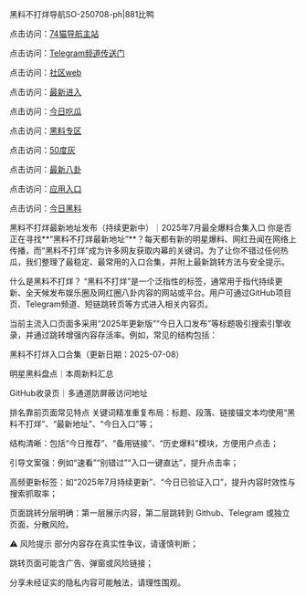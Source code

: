 黑料不打烊导航SO-250708-ph|881比鸭

点击访问：<a href="https://74mao.com/">74猫导航主站</a>

点击访问：<a href="https://74mao.com/">Telegram频道传送门</a>

点击访问：<a href="https://hj-337.pages.dev/">社区web</a>

点击访问：<a href="https://hj-348.pages.dev/">最新进入</a>

点击访问：<a href="https://gdas.pages.dev/">今日吃瓜</a>

点击访问：<a href="https://jha.pages.dev/">黑料专区</a>

点击访问：<a href="https://sdbsd.pages.dev/">50度灰</a>

点击访问：<a href="https://gbs-3wd.pages.dev/">最新八卦</a>

点击访问：<a href="https://sdfsh.pages.dev/">应用入口</a>

点击访问：<a href="https://ert-6he.pages.dev/">今日黑料</a>

黑料不打烊最新地址发布（持续更新中）｜2025年7月最全爆料合集入口
你是否正在寻找**“黑料不打烊最新地址”**？每天都有新的明星爆料、网红丑闻在网络上传播，而“黑料不打烊”成为许多网友获取内幕的关键词。为了让你不错过任何热瓜，我们整理了最稳定、最常用的入口合集，并附上最新跳转方法与安全提示。

什么是黑料不打烊？
“黑料不打烊”是一个泛指性的标签，通常用于指代持续更新、全天候发布娱乐圈及网红圈八卦内容的网站或平台。用户可通过GitHub项目页、Telegram频道、短链跳转页等方式进入相关内容页。

当前主流入口页面多采用“2025年更新版”“今日入口发布”等标题吸引搜索引擎收录，并通过跳转增强内容存活率。例如，常见的结构包括：

黑料不打烊入口合集（更新日期：2025-07-08）

明星黑料盘点｜本周新料汇总

GitHub收录页｜多通道防屏蔽访问地址

排名靠前页面常见特点
关键词精准重复布局：标题、段落、链接锚文本均使用“黑料不打烊”、“最新地址”、“今日入口”等；

结构清晰：包括“今日推荐”、“备用链接”、“历史爆料”模块，方便用户点击；

引导文案强：例如“速看”“别错过”“入口一键直达”，提升点击率；

高频更新标签：如“2025年7月持续更新”、“今日已验证入口”，提升内容时效性与搜索抓取率；

页面跳转分层明确：第一层展示内容，第二层跳转到 Github、Telegram 或独立页面，分散风险。

⚠️ 风险提示
部分内容存在真实性争议，请谨慎判断；

跳转页面可能含广告、弹窗或风险链接；

分享未经证实的隐私内容可能触法，请理性围观。
